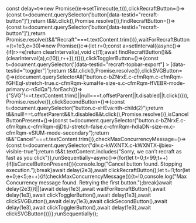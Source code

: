
const delay=t=>new Promise((e=>setTimeout(e,t))),clickRecraftButton=()=>{const t=document.querySelector('button[data-testid="recraft-button"]');return t&&t.click(),Promise.resolve()},findRecraftButton=()=>{const t=document.querySelector('button[data-testid="recraft-button"]');return Promise.resolve(t&&"Recraft"===t.textContent.trim())},waitForRecraftButton=(t=1e3,e=30)=>new Promise((c=>{let r=0;const a=setInterval((async()=>{if(r>=e)return clearInterval(a),void c(!1);await findRecraftButton()&&(clearInterval(a),c(!0)),r++}),t)})),clickTogglerButton=()=>{const t=document.querySelector('[data-testid="recraft-topbar-export"] > [data-testid="toggler"]');return t&&t.click(),Promise.resolve()},clickSVGButton=()=>(document.querySelectorAll("button.c-bZNrxE.c-cfmRqm.c-cfmRqm-fGHEql-stretch-true.c-cfmRqm-kumaHe-size-s.c-cfmRqm-ffVEBR-mode-primary.c-nSdQa").forEach((t=>{"SVG"!==t.textContent.trim()||null===t.offsetParent||t.disabled||t.click()})),Promise.resolve()),clickSecondButton=()=>{const t=document.querySelector("button.c-xHEva:nth-child(2)");return t&&null!==t.offsetParent&&!t.disabled&&t.click(),Promise.resolve()},isCancelButtonPresent=()=>{const t=document.querySelector("button.c-bZNrxE.c-cfmRqm.c-cfmRqm-djDtlJ-stretch-false.c-cfmRqm-hdlaDN-size-m.c-cfmRqm-vSIUM-mode-secondary");return t&&"Cancel"===t.textContent.trim()},checkMaxConcurrencyMessage=()=>{const t=document.querySelector("div.c-kWXNTX.c-kWXNTX-ijbiex-visible-true");return t&&t.textContent.includes("Sorry, we can’t recraft as fast as you click")},runSequentially=async()=>{for(let t=0;t<99;t++){if(isCancelButtonPresent()){console.log("Cancel button found. Stopping execution.");break}await delay(2e3),await clickRecraftButton();let t=!1;for(let e=0;e<5;e++){if(checkMaxConcurrencyMessage()){t=!0,console.log("Max Concurrency message found. Retrying the first button.");break}await delay(2e3)}t||(await delay(1e3),await waitForRecraftButton(),await delay(1e3),await clickTogglerButton(),await delay(1e3),await clickSVGButton(),await delay(1e3),await clickSecondButton(),await delay(1e3),await clickTogglerButton(),await delay(1e3),await clickSVGButton())}};runSequentially();
